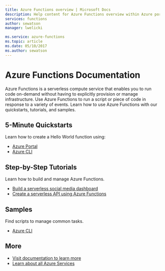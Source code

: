 ```yaml
---
title: Azure Functions overview | Microsoft Docs
description: Help content for Azure Functions overview within Azure portal
services: functions
author: sewatson
manager: lwelicki

ms.service: azure-functions
ms.topic: article
ms.date: 05/10/2017
ms.author: sewatson
---
```


# Azure Functions Documentation

Azure Functions is a serverless compute service that enables you to run code on-demand without having to explicitly provision or manage infrastructure. Use Azure Functions to run a script or piece of code in response to a variety of events. Learn how to use Azure Functions with our quickstarts, tutorials, and samples.

## 5-Minute Quickstarts

Learn how to create a Hello World function using:

- [Azure Portal](/azure/azure-functions/functions-create-first-azure-function)
- [Azure CLI](/azure/azure-functions/functions-create-first-azure-function-azure-cli)

## Step-by-Step Tutorials

Learn how to build and manage Azure Functions.

- [Build a serverless social media dashboard](/azure/azure-functions/functions-twitter-email)
- [Create a serverless API using Azure Functions](/azure/azure-functions/functions-create-serverless-api)

## Samples

Find scripts to manage common tasks.

- [Azure CLI](/azure/azure-functions/functions-cli-samples)

## More

- [Visit documentation to learn more](/azure/app-functions/index)
- [Learn about all Azure Services](https://aka.ms/j3wr7y)